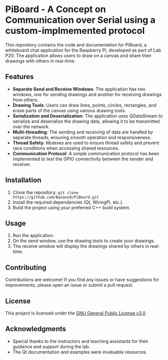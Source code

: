 # PiBoard -  A Concept on Communication over Serial using a custom-implmemented protocol

This repository contains the code and documentation for PiBoard, a whiteboard chat application for the Raspberry Pi, developed as part of Lab P20. The application allows users to draw on a canvas and share their drawings with others in real-time.

## Features

- **Separate Send and Receive Windows**: The application has two windows, one for sending drawings and another for receiving drawings from others.
- **Drawing Tools**: Users can draw lines, points, circles, rectangles, and erase parts of the canvas using various drawing tools.
- **Serialization and Deserialization**: The application uses QDataStream to serialize and deserialize the drawing data, allowing it to be transmitted over the network.
- **Multi-threading**: The sending and receiving of data are handled by separate threads, ensuring smooth operation and responsiveness.
- **Thread Safety**: Mutexes are used to ensure thread safety and prevent race conditions when accessing shared resources.
- **Communication Protocol**: A simple communication protocol has been implemented to test the GPIO connectivity between the sender and receiver.

## Installation

1. Clone the repository: `git clone https://github.com/Bananz0/PiBoard.git`
2. Install the required dependencies (Qt, WiringPi, etc.).
3. Build the project using your preferred C++ build system.

## Usage

1. Run the application.
2. On the send window, use the drawing tools to create your drawings.
3. The receive window will display the drawings shared by others in real-time.

## Contributing

Contributions are welcome! If you find any issues or have suggestions for improvements, please open an issue or submit a pull request.

## License

This project is licensed under the [GNU General Public License v3.0](LICENSE.txt).

## Acknowledgments

- Special thanks to the instructors and teaching assistants for their guidance and support during the lab.
- The Qt documentation and examples were invaluable resources.

